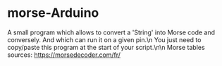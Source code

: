 # morse-Arduino
A small program which allows to convert a 'String' into Morse code and conversely. And which can run it on a given pin.\n
You just need to copy/paste this program at the start of your script.\n\n
Morse tables sources: https://morsedecoder.com/fr/
